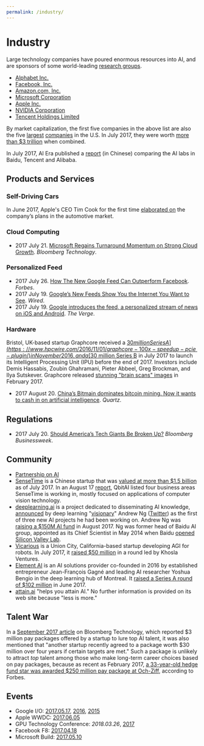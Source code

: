 ```yaml
---
permalink: /industry/
---
```

# Industry

Large technology companies have poured enormous resources into AI, and are sponsors of some world-leading [research groups](http://realai.org/research-groups/).

* [Alphabet Inc.](http://realai.org/industry/alphabet/)
* [Facebook, Inc.](http://realai.org/industry/facebook/)
* [Amazon.com, Inc.](http://realai.org/industry/amazon/)
* [Microsoft Corporation](http://realai.org/industry/microsoft/)
* [Apple Inc.](http://realai.org/industry/apple/)
* [NVIDIA Corporation](http://realai.org/industry/nvidia/)
* [Tencent Holdings Limited](http://realai.org/industry/tencent/)

By market capitalization, the first five companies in the above list are also the five [largest](http://www.dogsofthedow.com/largest-companies-by-market-cap.htm) [companies](http://www.iweblists.com/us/commerce/MarketCapitalization.html) in the U.S. In July 2017, they were worth [more than $3 trillion](https://techcrunch.com/2017/07/19/techs-5-biggest-players-now-worth-3-trillion/) when combined.

In July 2017, AI Era published a [report](https://www.sohu.com/a/157091076_473283) (in Chinese) comparing the AI labs in Baidu, Tencent and Alibaba.

## Products and Services

### Self-Driving Cars

In June 2017, Apple's CEO Tim Cook for the first time [elaborated on](https://www.bloomberg.com/news/articles/2017-06-13/cook-says-apple-is-focusing-on-making-an-autonomous-car-system) the company’s plans in the automotive market.

### Cloud Computing

* 2017 July 21. [Microsoft Regains Turnaround Momentum on Strong Cloud Growth](https://www.bloomberg.com/news/articles/2017-07-20/microsoft-sales-profit-top-estimates-as-cloud-growth-marches-on). *Bloomberg Technology*.

### Personalized Feed

* 2017 July 26. [How The New Google Feed Can Outperform Facebook](https://www.forbes.com/sites/nelsongranados/2017/07/26/how-the-new-google-feed-can-outperform-facebook/). *Forbes*.
* 2017 July 19. [Google’s New Feeds Show You the Internet You Want to See](https://www.wired.com/story/googles-new-feeds-show-you-the-internet-you-want-to-see). *Wired*.
* 2017 July 19. [Google introduces the feed, a personalized stream of news on iOS and Android](https://www.theverge.com/2017/7/19/15994156/google-feed-personalized-news-stream-android-ios-app). *The Verge*.

### Hardware

Bristol, UK-based startup Graphcore received a [$30 million Series A](https://www.hpcwire.com/2016/11/01/graphcore-100x-speedup-pcie-plugin/) in November 2016, and a [$30 million Series B](https://www.hpcwire.com/2017/07/20/graphcore-readies-launch-16nm-colossus-ipu-chip/) in July 2017 to launch its Intelligent Processing Unit (IPU) before the end of 2017. Investors include Demis Hassabis, Zoubin Ghahramani, Pieter Abbeel, Greg Brockman, and Ilya Sutskever. Graphcore released [stunning "brain scans" images](http://www.wired.co.uk/article/ai-machine-learning-brain-scan) in February 2017.

* 2017 August 20. [China’s Bitmain dominates bitcoin mining. Now it wants to cash in on artificial intelligence](https://qz.com/1053799/chinas-bitmain-dominates-bitcoin-mining-now-it-wants-to-cash-in-on-artificial-intelligence/). *Quartz*.

## Regulations

* 2017 July 20. [Should America’s Tech Giants Be Broken Up?](https://www.bloomberg.com/news/articles/2017-07-20/should-america-s-tech-giants-be-broken-up) *Bloomberg Businessweek*.

## Community 

* [Partnership on AI](http://realai.org/industry/pai/)
* [SenseTime](https://www.sensetime.com/) is a Chinese startup that was [valued at more than $1.5 billion](https://www.wsj.com/articles/saving-face-investment-in-recognition-technology-heats-up-in-china-1499763603) as of July 2017.  In an August 17 [report](https://zhuanlan.zhihu.com/p/28575934), QbitAI listed four business areas SenseTime is working in, mostly focused on applications of computer vision technology.
* [deeplearning.ai](https://www.deeplearning.ai/) is a project dedicated to disseminating AI knowledge, [announced](https://medium.com/@andrewng/deeplearning-ai-announcing-new-deep-learning-courses-on-coursera-43af0a368116) by deep learning "[visionary](https://venturebeat.com/2014/05/16/baidu-snatches-googles-deep-learning-visionary-andrew-ng-as-its-chief-scientist/)" Andrew Ng ([Twitter](https://twitter.com/AndrewYNg)) as the first of three new AI projects he had been working on. Andrew Ng was [raising a $150M AI fund](https://techcrunch.com/2017/08/15/andrew-ng-is-raising-a-150m-ai-fund/) in August 2017. Ng was former head of Baidu AI group, appointed as its Chief Scientist in May 2014 when Baidu [opened Silicon Valley Lab](http://ir.baidu.com/phoenix.zhtml?c=188488&p=irol-newsArticle&ID=1931950).
* [Vicarious](https://www.vicarious.com/) is a Union City, California-based startup developing AGI for robots. In July 2017, it [raised $50 million](https://venturebeat.com/2017/07/25/khosla-ventures-leads-50-million-investment-in-vicarious-ai-tech/) in a round led by Khosla Ventures.
* [Element AI](https://www.elementai.com/) is an AI solutions provider co-founded in 2016 by established entrepreneur Jean-François Gagné and leading AI researcher Yoshua Bengio in the deep learning hub of Montreal. It [raised a Series A round of $102 million](https://techcrunch.com/2017/06/14/element-ai-a-platform-for-companies-to-build-ai-solutions-raises-102m/) in June 2017.
* [attain.ai](http://attain.ai/) "helps you attain AI." No further information is provided on its web site because "less is more."

## Talent War

In a [September 2017 article](https://www.bloomberg.com/news/articles/2017-09-24/in-battle-for-talent-one-startup-founder-tries-unlimited-pay) on Bloomberg Technology, which reported $3 million pay packages offered by a startup to lure top AI talent, it was also mentioned that "another startup recently agreed to a package worth $30 million over four years if certain targets are met." Such a package is unlikely to attract *top* talent among those who make long-term career choices based on pay packages, because as recent as February 2017, [a 33-year-old hedge fund star was awarded $250 million pay package at Och-Ziff](https://www.forbes.com/sites/nathanvardi/2017/02/15/33-year-old-hedge-fund-star-james-levin-awarded-250-million-pay-package-amid-och-ziff-stock-debacle/), according to Forbes.

## Events

* Google I/O: [2017.05.17](https://events.google.com/io/), [2016](https://events.google.com/io2016/), [2015](https://events.google.com/io2016/)
* Apple WWDC: [2017.06.05](https://developer.apple.com/wwdc/)
* GPU Technology Conference: *2018.03.26*, [2017](http://www.gputechconf.com/)
* Facebook F8: [2017.04.18](https://www.fbf8.com/)
* Microsoft Build: [2017.05.10](https://build.microsoft.com/)
